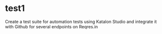 # test1
Create a test suite for automation tests using Katalon Studio and integrate it with Github for several endpoints on Reqres.in
